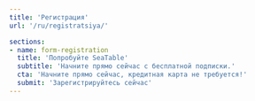 ```yaml
---
title: 'Pегистрация'
url: '/ru/registratsiya/'

sections:
- name: form-registration
  title: 'Попробуйте SeaTable'
  subtitle: 'Начните прямо сейчас с бесплатной подписки.'
  cta: 'Начните прямо сейчас, кредитная карта не требуется!'
  submit: 'Зарегистрируйтесь сейчас'
---
```

